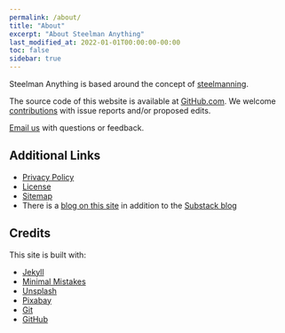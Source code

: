 ```yaml
---
permalink: /about/
title: "About"
excerpt: "About Steelman Anything"
last_modified_at: 2022-01-01T00:00:00-00:00
toc: false
sidebar: true
---
```


Steelman Anything is based around the concept of [steelmanning](/topics/steelmanning/#defining-steelmanning).

The source code of this website is available at [GitHub.com](https://github.com/steelmananything/steelmananything). We welcome [contributions](https://github.com/steelmananything/steelmananything/blob/main/CONTRIBUTING.md#how-to-contribute) with issue reports and/or proposed edits.

[Email us](mailto:contact@steelmananything.com) with questions or feedback.

## Additional Links

* [Privacy Policy](/privacy/)
* [License](/license/)
* [Sitemap](/sitemap/)
* There is a [blog on this site](/categories/#blog) in addition to the [Substack blog](https://steelmananything.substack.com/)

## Credits

This site is built with:

* [Jekyll](https://jekyllrb.com)
* [Minimal Mistakes](https://mademistakes.com/work/minimal-mistakes-jekyll-theme/)
* [Unsplash](https://unsplash.com/)
* [Pixabay](https://pixabay.com/)
* [Git](http://git-scm.com/)
* [GitHub](https://github.com/)
